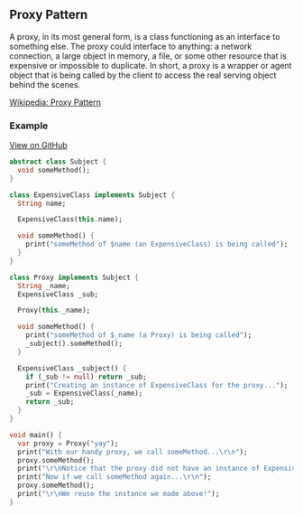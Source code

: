 ## Proxy Pattern
A proxy, in its most general form, is a class functioning as an interface to something else. The proxy could interface to anything: a network connection, a large object in memory, a file, or some other resource that is expensive or impossible to duplicate. In short, a proxy is a wrapper or agent object that is being called by the client to access the real serving object behind the scenes.

[Wikipedia: Proxy Pattern](https://en.wikipedia.org/wiki/Proxy_pattern)

### Example

[View on GitHub](https://github.com/scottt2/design-patterns-in-dart/tree/master/proxy)

```dart
abstract class Subject {
  void someMethod();
}

class ExpensiveClass implements Subject {
  String name;

  ExpensiveClass(this.name);

  void someMethod() {
    print("someMethod of $name (an ExpensiveClass) is being called");
  }
}

class Proxy implements Subject {
  String _name;
  ExpensiveClass _sub;

  Proxy(this._name);

  void someMethod() {
    print("someMethod of $_name (a Proxy) is being called");
    _subject().someMethod();
  }

  ExpensiveClass _subject() {
    if (_sub != null) return _sub;
    print("Creating an instance of ExpensiveClass for the proxy...");
    _sub = ExpensiveClass(_name);
    return _sub;
  }
}

void main() {
  var proxy = Proxy("yay");
  print("With our handy proxy, we call someMethod...\r\n");
  proxy.someMethod();
  print("\r\nNotice that the proxy did not have an instance of ExpensiveClass, so it made one when required.");
  print("Now if we call someMethod again...\r\n");
  proxy.someMethod();
  print("\r\nWe reuse the instance we made above!");
}
```
